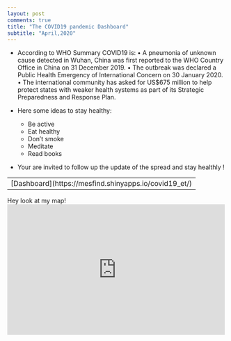 ```yaml
---
layout: post
comments: true
title: "The COVID19 pandemic Dashboard"
subtitle: "April,2020"
---
```


* According to WHO Summary COVID19 is:
  • A pneumonia of unknown cause detected in Wuhan, China was first reported to the WHO Country Office in China on 31 December 2019.
  • The outbreak was declared a Public Health Emergency of International Concern on 30 January 2020.
  • The international community has asked for US$675 million to help protect states with weaker health systems as part of its Strategic Preparedness and Response Plan.

* Here some ideas to stay healthy:
  * Be active
  * Eat healthy 
  * Don’t smoke
  * Meditate
  * Read books

* Your are invited to follow up the update of the spread and stay healthly !

<table><tr><td>
[Dashboard](https://mesfind.shinyapps.io/covid19_et/)
</td></tr></table>

<p>
Hey look at my map!
<iframe allowfullscreen="true" frameborder="0" height="300" src="https://mesfind.shinyapps.io/covid19_et/" width="500"></iframe>
</p>
